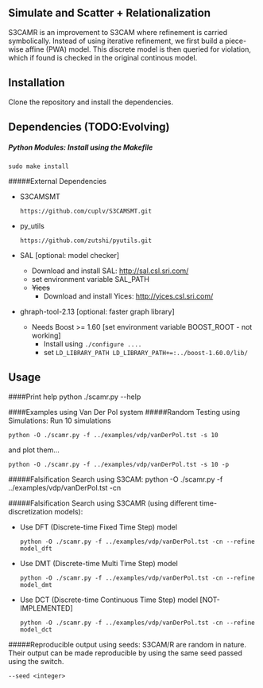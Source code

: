 Simulate and Scatter + Relationalization
---

S3CAMR is an improvement to S3CAM where refinement is carried symbolically.
Instead of using iterative refinement, we first build a piece-wise affine (PWA)
model. This discrete model is then queried for violation, which if found is
checked in the original continous model.

Installation
---
Clone the repository and install the dependencies.

Dependencies (TODO:Evolving)
---
##### Python Modules: Install using the Makefile
    sudo make install

#####External Dependencies
- S3CAMSMT

    ```
    https://github.com/cuplv/S3CAMSMT.git
    ```
- py_utils

    ```
    https://github.com/zutshi/pyutils.git
    ```

- SAL [optional: model checker]
    - Download and install SAL: http://sal.csl.sri.com/
    - set environment variable SAL_PATH
    - ~~Yices~~
        - Download and install Yices: http://yices.csl.sri.com/

- ghraph-tool-2.13 [optional: faster graph library]
    - Needs Boost >= 1.60 [set environment variable BOOST_ROOT - not working]
        - Install using `./configure .... `
        - set `LD_LIBRARY_PATH LD_LIBRARY_PATH+=:../boost-1.60.0/lib/`

Usage
---
####Print help
    python ./scamr.py --help

####Examples using Van Der Pol system
#####Random Testing using Simulations:
Run 10 simulations

    python -O ./scamr.py -f ../examples/vdp/vanDerPol.tst -s 10
and plot them...

    python -O ./scamr.py -f ../examples/vdp/vanDerPol.tst -s 10 -p

#####Falsification Search using S3CAM:
    python -O ./scamr.py -f ../examples/vdp/vanDerPol.tst -cn

#####Falsification Search using S3CAMR (using different time-discretization models):
- Use DFT (Discrete-time Fixed Time Step) model

    ```
    python -O ./scamr.py -f ../examples/vdp/vanDerPol.tst -cn --refine model_dft
    ```
- Use DMT (Discrete-time Multi Time Step) model

    ```
    python -O ./scamr.py -f ../examples/vdp/vanDerPol.tst -cn --refine model_dmt
    ```
- Use DCT (Discrete-time Continuous Time Step) model [NOT-IMPLEMENTED]

    ```
    python -O ./scamr.py -f ../examples/vdp/vanDerPol.tst -cn --refine model_dct
    ```

#####Reproducible output using seeds:
S3CAM/R are random in nature. Their output can be made reproducible by using the same seed passed using the switch.

    --seed <integer>
